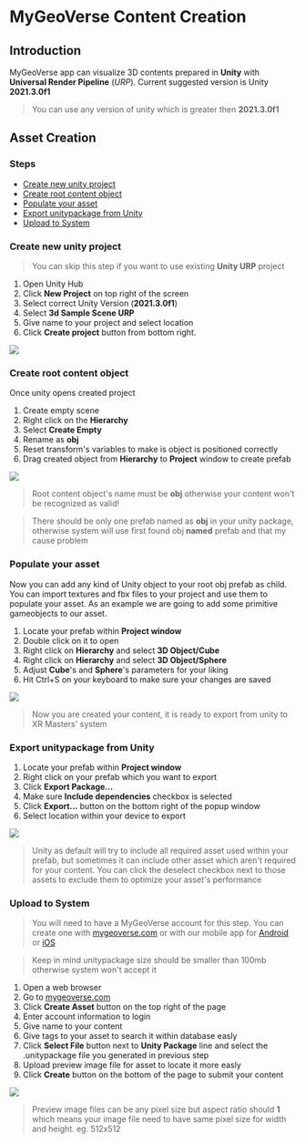 # MyGeoVerse Content Creation

## Introduction
MyGeoVerse app can visualize 3D contents prepared in **Unity** with **Universal Render Pipeline** (*URP*). Current suggested version is Unity **2021.3.0f1**

> You can use any version of unity which is greater then **2021.3.0f1**

## Asset Creation
### Steps
- [Create new unity project](#create-new-unity-project)
- [Create root content object](#create-root-content-object)
- [Populate your asset](#populate-your-asset)
- [Export unitypackage from Unity](#export-unitypackage-from-unity)
- [Upload to System](#upload-to-system)

### Create new unity project
> You can skip this step if you want to use existing **Unity URP** project
1. Open Unity Hub
2. Click **New Project** on top right of the screen
3. Select correct Unity Version (**2021.3.0f1**)
4. Select **3d Sample Scene URP**
5. Give name to your project and select location
6. Click **Create project** button from bottom right.

![](https://public.3.basecamp.com/p/1xe7HT3CozGKDCCSas3azpzJ/upload/download/create-project.gif)

### Create root content object

Once unity opens created project

1. Create empty scene
2. Right click on the **Hierarchy**
3. Select **Create Empty**
4. Rename as **obj**
5. Reset transform's variables to make is object is positioned correctly
5. Drag created object from **Hierarchy** to **Project** window to create prefab

![](https://public.3.basecamp.com/p/btn7NEC5LiBQ6NrQZKs9bixQ/upload/download/create-root-object.gif)

> Root content object's name must be **obj** otherwise your content won't be recognized as valid!

> There should be only one prefab named as **obj** in your unity package, otherwise system will use first found obj **named** prefab and that my cause problem

### Populate your asset

Now you can add any kind of Unity object to your root obj prefab as child. You can import textures and fbx files to your project and use them to populate your asset. As an example we are going to add some primitive gameobjects to our asset.

1. Locate your prefab within **Project window**
2. Double click on it to open
3. Right click on **Hierarchy** and select **3D Object/Cube**
4. Right click on **Hierarchy** and select **3D Object/Sphere**
5. Adjust **Cube**'s and **Sphere**'s parameters for your liking
6. Hit Ctrl+S on your keyboard to make sure your changes are saved

![](https://public.3.basecamp.com/p/Bf6z5X9qYvVUbKmHHV2XH2ac/upload/download/populate-content.gif)

> Now you are created your content, it is ready to export from unity to XR Masters' system

### Export unitypackage from Unity

1. Locate your prefab within **Project window**
2. Right click on your prefab which you want to export
3. Click **Export Package...**
4. Make sure **Include dependencies** checkbox is selected
5. Click **Export...** button on the bottom right of the popup window
6. Select location within your device to export

![](https://public.3.basecamp.com/p/VH5tqKq1udK1MvQjBE1phR6F/upload/download/export-unitypackage.gif)

> Unity as default will try to include all required asset used within your prefab, but sometimes it can include other asset which aren't required for your content. You can click the deselect checkbox next to those assets to exclude them to optimize your asset's performance

### Upload to System

> You will need to have a MyGeoVerse account for this step. You can create one with [mygeoverse.com](https://mygeoverse.com) or with our mobile app for [Android](https://play.google.com/store/apps/details?id=com.mygeoverse.platform&pli=1) or [iOS](https://apps.apple.com/us/app/mygeoverse/id6443591665)

> Keep in mind unitypackage size should be smaller than 100mb otherwise system won't accept it

1. Open a web browser
2. Go to [mygeoverse.com](https://mygeoverse.com/assets)
3. Click **Create Asset** button on the top right of the page
4. Enter account information to login
5. Give name to your content
6. Give tags to your asset to search it within database easly
7. Click **Select File** button next to **Unity Package** line and select the .unitypackage file you generated in previous step
8. Upload preview image file for asset to locate it more easly
9. Click **Create** button on the bottom of the page to submit your content

![](https://public.3.basecamp.com/p/bjEyCJBdvCFWhPUwkTsXgnDU/upload/download/upload-content.gif)

> Preview image files can be any pixel size but aspect ratio should **1** which means your image file need to have same pixel size for width and height. eg. 512x512
